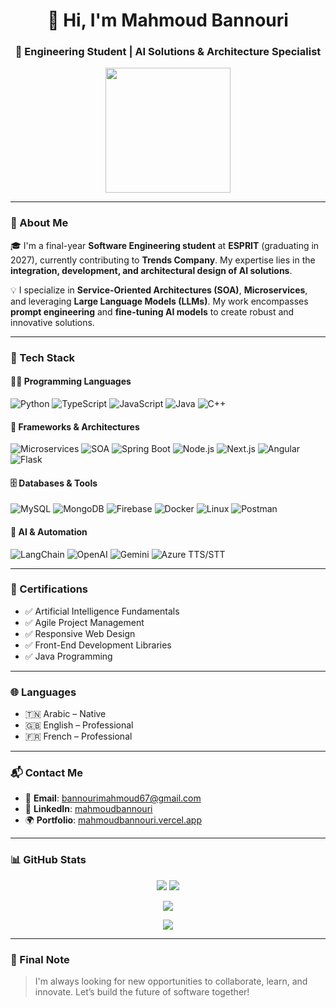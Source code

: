 <h1 align="center">👋 Hi, I'm Mahmoud Bannouri</h1>
<h3 align="center">🚀 Engineering Student | AI Solutions & Architecture Specialist</h3>

<p align="center">
  <img src="https://media.giphy.com/media/f3iwJFOVOwuy7K6FFw/giphy.gif" width="200"/>
</p>

---

### 🧠 About Me

🎓 I'm a final-year **Software Engineering student** at **ESPRIT** (graduating in 2027), currently contributing to **Trends Company**. My expertise lies in the **integration, development, and architectural design of AI solutions**.

💡 I specialize in **Service-Oriented Architectures (SOA)**, **Microservices**, and leveraging **Large Language Models (LLMs)**. My work encompasses **prompt engineering** and **fine-tuning AI models** to create robust and innovative solutions.

---

### 🧰 Tech Stack

#### 👨‍💻 Programming Languages

![Python](https://img.shields.io/badge/Python-3776AB?style=for-the-badge)
![TypeScript](https://img.shields.io/badge/TypeScript-007ACC?style=for-the-badge)
![JavaScript](https://img.shields.io/badge/JavaScript-F0DB4F?style=for-the-badge)
![Java](https://img.shields.io/badge/Java-ED8B00?style=for-the-badge)
![C++](https://img.shields.io/badge/C++-00599C?style=for-the-badge)

#### 🚀 Frameworks & Architectures

![Microservices](https://img.shields.io/badge/Microservices-00BFFF?style=for-the-badge)
![SOA](https://img.shields.io/badge/SOA-008080?style=for-the-badge)
![Spring Boot](https://img.shields.io/badge/SpringBoot-6DB33F?style=for-the-badge)
![Node.js](https://img.shields.io/badge/Node.js-339933?style=for-the-badge)
![Next.js](https://img.shields.io/badge/Next.js-000000?style=for-the-badge)
![Angular](https://img.shields.io/badge/Angular-DD0031?style=for-the-badge)
![Flask](https://img.shields.io/badge/Flask-000000?style=for-the-badge)

#### 🗄 Databases & Tools

![MySQL](https://img.shields.io/badge/MySQL-00758F?style=for-the-badge)
![MongoDB](https://img.shields.io/badge/MongoDB-47A248?style=for-the-badge)
![Firebase](https://img.shields.io/badge/Firebase-FFCA28?style=for-the-badge)
![Docker](https://img.shields.io/badge/Docker-2496ED?style=for-the-badge)
![Linux](https://img.shields.io/badge/Linux-FCC624?style=for-the-badge)
![Postman](https://img.shields.io/badge/Postman-FF6C37?style=for-the-badge)

#### 🧠 AI & Automation

![LangChain](https://img.shields.io/badge/LangChain-4B4B4B?style=for-the-badge)
![OpenAI](https://img.shields.io/badge/OpenAI-412991?style=for-the-badge)
![Gemini](https://img.shields.io/badge/Gemini-AF57FF?style=for-the-badge)
![Azure TTS/STT](https://img.shields.io/badge/Azure-A0C3FF?style=for-the-badge)

---

### 🏅 Certifications

* ✅ Artificial Intelligence Fundamentals
* ✅ Agile Project Management
* ✅ Responsive Web Design
* ✅ Front-End Development Libraries
* ✅ Java Programming

---

### 🌐 Languages

* 🇹🇳 Arabic – Native
* 🇬🇧 English – Professional
* 🇫🇷 French – Professional

---

### 📬 Contact Me

* 📧 **Email**: [bannourimahmoud67@gmail.com](mailto:bannourimahmoud67@gmail.com)
* 🔗 **LinkedIn**: [mahmoudbannouri](https://www.linkedin.com/in/mahmoudbannouri)
* 🌍 **Portfolio**: [mahmoudbannouri.vercel.app](https://mahmoudbannouri.vercel.app)

---

### 📊 GitHub Stats

<p align="center">
  <img src="https://github-readme-stats.vercel.app/api?username=mahmoudbannouri&show_icons=true&theme=radical" />
  <img src="https://streak-stats.demolab.com?user=mahmoudbannouri&theme=radical" />
</p>

<p align="center">
  <img src="https://github-profile-trophy.vercel.app/?username=mahmoudbannouri&theme=radical" />
</p>

<p align="center">
  <img src="https://activity-graph.herokuapp.com/graph?username=mahmoudbannouri&theme=github-dark" />
</p>

---

### 💬 Final Note

> I'm always looking for new opportunities to collaborate, learn, and innovate. Let’s build the future of software together!
